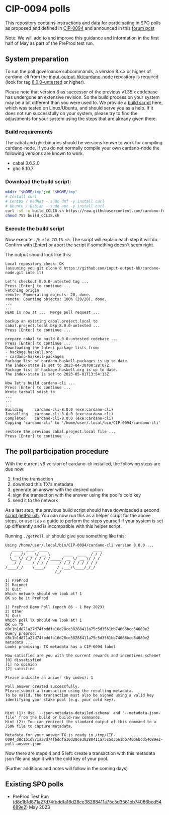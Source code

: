 # CIP-0094 polls

This repository contains instructions and data for participating in SPO polls as proposed and defined in [CIP-0094](https://github.com/cardano-foundation/CIPs/tree/cip-spo-polls/CIP-0094) and announced in this [forum post](https://forum.cardano.org/t/entering-voltaire-on-chain-poll-for-spos/117330)

Note: We will add to and improve this guidance and information in the first half of May as part of the PreProd test run.

## System preparation
To run the poll governance subcommands, a version 8.x.x or higher of cardano-cli from the [input-output-hk/cardano-node](https://github.com/input-output-hk/cardano-node) repository is required (look for tag [8.0.0-untested](https://github.com/input-output-hk/cardano-node/releases/tag/8.0.0-untested) or higher). 

Please note that version 8 as successor of the previous v1.35.x codebase has undergone an extensive revision. So the build process on your system may be a bit different than you were used to. 
We provide a [build script](scripts/build_CCLI8.sh) here, which was tested on Linux/Ubuntu, and should serve you as a help. If it does not run successfully on your system, please try to find the adjustments for your system using the steps that are already given there. 

### Build requirements

The cabal and ghc binaries should be versions known to work for compiling cardano-node. If you do not normally compile your own cardano-node the following versions are known to work.

* cabal 3.6.2.0
* ghc 8.10.7

### Download the build script:

```bash
mkdir "$HOME/tmp";cd "$HOME/tmp"
# Install curl
# CentOS / RedHat - sudo dnf -y install curl
# Ubuntu / Debian - sudo apt -y install curl
curl -sS -o build_CCLI8.sh https://raw.githubusercontent.com/cardano-foundation/CIP-0049-polls/main/scripts/build_CCLI8.sh
chmod 755 build_CCLI8.sh
```

### Execute the build script
Now execute `./build_CCLI8.sh`. The script will explain each step it will do. Confirm with [Enter] or abort the script if something doesn't seem right.

The output should look like this:

```
Local repository check: OK
(assuming you git clone'd https://github.com/input-output-hk/cardano-node.git into it)

Let's checkout 8.0.0-untested tag ...
Press [Enter] to continue ...
Fetching origin
remote: Enumerating objects: 20, done.
remote: Counting objects: 100% (20/20), done.
...
...
HEAD is now at ...  Merge pull request ...

backup an existing cabal.project.local to cabal.project.local.bkp_8.0.0-untested ...
Press [Enter] to continue ...

prepare cabal to build 8.0.0-untested codebase ...
Press [Enter] to continue ...
Downloading the latest package lists from:
- hackage.haskell.org
- cardano-haskell-packages
Package list of cardano-haskell-packages is up to date.
The index-state is set to 2023-04-30T00:28:07Z.
Package list of hackage.haskell.org is up to date.
The index-state is set to 2023-05-01T13:54:13Z.

Now let's build cardano-cli ...
Press [Enter] to continue ...
Wrote tarball sdist to
...
...
...
Building     cardano-cli-8.0.0 (exe:cardano-cli)
Installing   cardano-cli-8.0.0 (exe:cardano-cli)
Completed    cardano-cli-8.0.0 (exe:cardano-cli)
Copying 'cardano-cli' to '/home/user/.local/bin/CIP-0094/cardano-cli'

restore the previous cabal.project.local file ...
Press [Enter] to continue ...
```


## The poll participation procedure

With the current v8 version of cardano-cli installed, the following steps are due now:
1) find the transaction
2) download this TX's metadata
3) generate an answer with the desired option
4) sign the transaction with the answer using the pool's cold key
5) send it to the network

As a last step, the previous build script should have downloaded a second [script getPoll.sh](scripts/getPoll.sh). You can now run this as a helper script for the above steps, or use it as a guide to perform the steps yourself if your system is set up differently and is incompatible with this helper script.

Running `./getPoll.sh` should give you something like this:

```
Using /home/user/.local/bin/CIP-0094/cardano-cli version 8.0.0 ...
   _____ ____  ____                    ____
  / ___// __ \/ __ \      ____  ____  / / /
  \__ \/ /_/ / / / /_____/ __ \/ __ \/ / /
 ___/ / ____/ /_/ /_____/ /_/ / /_/ / / /
/____/_/    \____/     / .___/\____/_/_/
                      /_/

1) PreProd
2) Mainnet
3) Quit
Which network should we look at? 1
OK so be it PreProd

1) PreProd Demo Poll (epoch 86 - 1 May 2023)
2) Other
3) Quit
Which poll TX should we look at? 1
OK so TX d8c1b1d871a27d74fbddfa16d28ce38288411a75c5d3561bb74066bcd54689e2
Query preprod: d8c1b1d871a27d74fbddfa16d28ce38288411a75c5d3561bb74066bcd54689e2 metadata ...
Looks promising: TX metadata has a CIP-0094 label

How satisfied are you with the current rewards and incentives scheme?
[0] dissatisfied
[1] no opinion
[2] satisfied

Please indicate an answer (by index): 1

Poll answer created successfully.
Please submit a transaction using the resulting metadata.
To be valid, the transaction must also be signed using a valid key
identifying your stake pool (e.g. your cold key).


Hint (1): Use '--json-metadata-detailed-schema' and '--metadata-json-file' from the build or build-raw commands.
Hint (2): You can redirect the standard output of this command to a JSON file to capture metadata.

Metadata for your answer TX is ready in /tmp/CIP-0094_d8c1b1d871a27d74fbddfa16d28ce38288411a75c5d3561bb74066bcd54689e2-poll-answer.json
```

Now there are steps 4 and 5 left: create a transaction with this metadata json file and sign it with the cold key of your pool. 

(Further additions and notes will follow in the coming days)

## Existing SPO polls

- PreProd Test Run ([d8c1b1d871a27d74fbddfa16d28ce38288411a75c5d3561bb74066bcd54689e2](networks/preprod/d8c1b1d871a27d74fbddfa16d28ce38288411a75c5d3561bb74066bcd54689e2/))  May 2023

